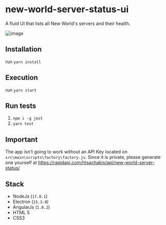 # new-world-server-status-ui
A fluid UI that lists all New World's servers and their health.

![image](https://user-images.githubusercontent.com/58034066/142648942-bea83c5f-b447-4d7c-89a7-43a6690a3060.png)

## Installation
run `yarn install`

## Execution
run `yarn start`

## Run tests
1. `npm i -g jest`
2. `yarn test`

## Important
The app isn't going to work without an API Key located on `src\main\scripts\factory\factory.js`.
Since it is private, please generate one yourself at https://rapidapi.com/htsachakis/api/new-world-server-status/

## Stack
- NodeJs (`17.0.1`)
- Electron (`15.3.0`)
- AngularJs (`1.8.2`)
- HTML 5
- CSS3
